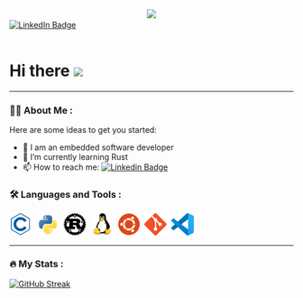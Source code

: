 <div id="header" align="center">
  <img src="https://media.giphy.com/media/hu9xj9UtxpoY3oytsh/giphy.gif" width="100"/>
</div>
<div id="badges">
<a href="https://www.linkedin.com/in/jay-jayanna">
  <img src="https://img.shields.io/badge/LinkedIn-blue?style=for-the-badge&logo=linkedin&logoColor=white" alt="LinkedIn Badge"/>
 </a>
</div>
<img src="https://komarev.com/ghpvc/?username=jjayanna01&style=flat-square&color=blue" alt=""/>

<h1>
  Hi there
  <img src="https://media.giphy.com/media/hvRJCLFzcasrR4ia7z/giphy.gif" width="30px"/>
</h1>

---

### :woman_technologist: About Me :

Here are some ideas to get you started:

- 🔭 I am an embedded software developer
- 🌱 I’m currently learning Rust
- 📫 How to reach me: [![Linkedin Badge](https://img.shields.io/badge/-kakbar-blue?style=flat&logo=Linkedin&logoColor=white)](https://www.linkedin.com/in/jay-jayanna)
### :hammer_and_wrench: Languages and Tools :
<div>
  <img src="https://github.com/devicons/devicon/blob/master/icons/c/c-line.svg" title="C" alt="C" width="40" height="40"/>&nbsp;
  <img src="https://github.com/devicons/devicon/blob/master/icons/python/python-original.svg" title="Python" alt="Py" width="40" height="40"/>&nbsp;
  <img src="https://github.com/devicons/devicon/blob/master/icons/rust/rust-plain.svg" title="Rust" alt="Rust" width="40" height="40"/>&nbsp;
  <img src="https://github.com/devicons/devicon/blob/master/icons/linux/linux-original.svg" title="Linux" alt="Linux" width="40" height="40"/>&nbsp;
  <img src="https://github.com/devicons/devicon/blob/master/icons/ubuntu/ubuntu-plain.svg" title="Ubuntu" alt="Ubuntu" width="40" height="40"/>&nbsp;
  <img src="https://github.com/devicons/devicon/blob/master/icons/git/git-original.svg" title="Git" alt="Git" width="40" height="40"/>&nbsp;
  <img src="https://github.com/devicons/devicon/blob/master/icons/vscode/vscode-original.svg" title="VSCode" alt="VSC" width="40" height="40"/>&nbsp;
 </div>

---

### :fire: My Stats :
[![GitHub Streak](http://github-readme-streak-stats.herokuapp.com?user=jjayanna01&theme=dark&background=000000)](https://git.io/streak-stats)
